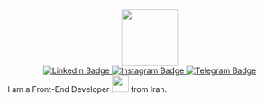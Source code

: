 <div id="header" align="center">
  <img src="https://media.giphy.com/media/M9gbBd9nbDrOTu1Mqx/giphy.gif" width="100"/>
  <div id="badges">
  <a href="https://www.linkedin.com/in/arastoo-afra-a8623924b">
    <img src="https://img.shields.io/badge/LinkedIn-blue?style=for-the-badge&logo=linkedin&logoColor=white" alt="LinkedIn Badge"/>
  </a>
    <a href="your-twitter-URL">
    <img src="https://img.shields.io/badge/Instagram-grey?style=for-the-badge&logo=instagram&logoColor="white" alt="Instagram Badge"/>
  </a>
  <a href="your-youtube-URL">
    <img src="https://img.shields.io/badge/Telegram-blue?style=for-the-badge&logo=telegram&logoColor="blue" alt="Telegram Badge"/>
  </a>
  </div>
</div>
<div display="flex">
<span>I am a Front-End Developer</span>
<img src="https://media.giphy.com/media/WUlplcMpOCEmTGBtBW/giphy.gif" width="30"> 
from Iran.
</div>
